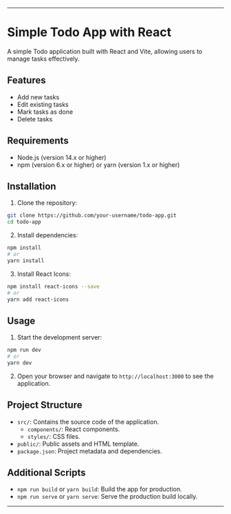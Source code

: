 
---

# Simple Todo App with React

A simple Todo application built with React and Vite, allowing users to manage tasks effectively.

## Features

- Add new tasks
- Edit existing tasks
- Mark tasks as done
- Delete tasks

## Requirements

- Node.js (version 14.x or higher)
- npm (version 6.x or higher) or yarn (version 1.x or higher)

## Installation

1. Clone the repository:

```bash
git clone https://github.com/your-username/todo-app.git
cd todo-app
```

2. Install dependencies:

```bash
npm install
# or
yarn install
```

3. Install React Icons:

```bash
npm install react-icons --save
# or
yarn add react-icons
```

## Usage

1. Start the development server:

```bash
npm run dev
# or
yarn dev
```

2. Open your browser and navigate to `http://localhost:3000` to see the application.

## Project Structure

- `src/`: Contains the source code of the application.
  - `components/`: React components.
  - `styles/`: CSS files.
- `public/`: Public assets and HTML template.
- `package.json`: Project metadata and dependencies.

## Additional Scripts

- `npm run build` or `yarn build`: Build the app for production.
- `npm run serve` or `yarn serve`: Serve the production build locally.

---
